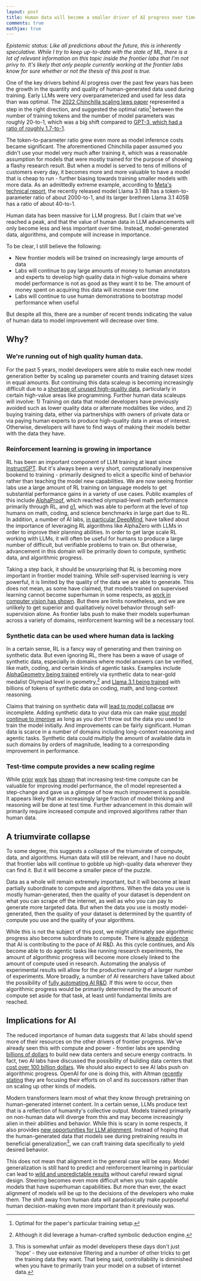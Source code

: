 ```yaml
---
layout: post
title: Human data will become a smaller driver of AI progress over time
comments: true
mathjax: true
---
```


*Epistemic status: Like all predictions about the future, this is inherently speculative. While I try to keep up-to-date with the state of ML, there is a lot of relevant information on this topic inside the frontier labs that I'm not privy to. It's likely that only people currently working at the frontier labs know for sure whether or not the thesis of this post is true.*

One of the key drivers behind AI progress over the past few years has been the growth in the quantity and quality of human-generated data used during training. Early LLMs were very overparameterized and used far less data than was optimal. The [2022 Chinchilla scaling laws paper](https://arxiv.org/abs/2203.15556) represented a step in the right direction, and suggested the optimal ratio[^1] between the number of training tokens and the number of model parameters was roughly 20-to-1, which was a big shift compared to [GPT-3, which had a ratio of roughly 1.7-to-1](https://arxiv.org/pdf/2005.14165).

The token-to-parameter ratio grew even more as model inference costs became significant. The aforementioned Chinchilla paper assumed you didn't use your model very much after training it, which was a reasonable assumption for models that were mostly trained for the purpose of showing a flashy research result. But when a model is served to tens of millions of customers every day, it becomes more and more valuable to have a model that is cheap to run \- further biasing towards training smaller models with more data. As an admittedly extreme example, according to [Meta's technical report](https://ai.meta.com/research/publications/the-llama-3-herd-of-models/), the recently released model Llama 3.1 8B has a token-to-parameter ratio of about 2000-to-1, and its larger brethren Llama 3.1 405B has a ratio of about 40-to-1.

Human data has been massive for LLM progress. But I claim that we've reached a peak, and that the value of human data in LLM advancements will only become less and less important over time. Instead, model-generated data, algorithms, and compute will increase in importance.

To be clear, I still believe the following:

- New frontier models will be trained on increasingly large amounts of data  
- Labs will continue to pay large amounts of money to human annotators and experts to develop high quality data in high-value domains where model performance is not as good as they want it to be. The amount of money spent on acquiring this data will increase over time  
- Labs will continue to use human demonstrations to bootstrap model performance when useful

But despite all this, there are a number of recent trends indicating the value of human data to model improvement will decrease over time.

## Why?

### We're running out of high quality human data. 
For the past 5 years, model developers were able to make each new model generation better by scaling up parameter counts and training dataset sizes in equal amounts. But continuing this data scaleup is becoming increasingly difficult due to a [shortage of unused high-quality data](https://www.bloomberg.com/news/articles/2024-11-13/openai-google-and-anthropic-are-struggling-to-build-more-advanced-ai?sref=qStSw5ze), particularly in certain high-value areas like programming. Further human data scaleups will involve: 1\) Training on data that model developers have previously avoided such as lower quality data or alternate modalities like video, and 2\) buying training data, either via partnerships with owners of private data or via paying human experts to produce high-quality data in areas of interest. Otherwise, developers will have to find ways of making their models better with the data they have.

### Reinforcement learning is growing in importance 
RL has been an important component of LLM training at least since [InstructGPT](https://arxiv.org/abs/2203.02155). But it's always been a very short, computationally inexpensive bookend to training \- primarily designed to elicit a specific kind of behavior rather than teaching the model new capabilities. We are now seeing frontier labs use a large amount of RL training on language models to get substantial performance gains in a variety of use cases. Public examples of this include [AlphaProof](https://deepmind.google/discover/blog/ai-solves-imo-problems-at-silver-medal-level/), which reached olympiad-level math performance primarily through RL, and [o1](https://openai.com/index/learning-to-reason-with-llms/), which was able to perform at the level of top humans on math, coding, and science benchmarks in large part due to RL. In addition, a number of AI labs, [in particular DeepMind](https://www.dwarkeshpatel.com/p/demis-hassabis), have talked about the importance of leveraging RL algorithms like AlphaZero with LLMs in order to improve their planning abilities. In order to get large scale RL working with LLMs, it will often be useful for humans to produce a large number of difficult, but verifiable problems to train on. But otherwise, advancement in this domain will be primarily down to compute, synthetic data, and algorithmic progress.

Taking a step back, it should be unsurprising that RL is becoming more important in frontier model training. While self-supervised learning is very powerful, it is limited by the quality of the data we are able to generate. This does not mean, as some have claimed, that models trained on supervised learning cannot become superhuman in some respects, as [work in computer vision has shown](https://arxiv.org/abs/1502.01852). But there are limits nonetheless, and we are unlikely to get superior and qualitatively novel behavior through self-supervision alone. As frontier labs push to make their models superhuman across a variety of domains, reinforcement learning will be a necessary tool.

### Synthetic data can be used where human data is lacking
In a certain sense, RL is a fancy way of generating and then training on synthetic data. But even ignoring RL, there has been a wave of usage of synthetic data, especially in domains where model answers can be verified, like math, coding, and certain kinds of agentic tasks. Examples include [AlphaGeometry being trained](https://deepmind.google/discover/blog/alphageometry-an-olympiad-level-ai-system-for-geometry/) entirely via synthetic data to near-gold medalist Olympiad level in geometry,[^2] and [Llama 3.1 being trained](https://scontent-bos5-1.xx.fbcdn.net/v/t39.2365-6/463020162_522238820565582_8192401983671993921_n.pdf?_nc_cat=108&ccb=1-7&_nc_sid=3c67a6&_nc_ohc=GTtSaS8zepoQ7kNvgHfeJHL&_nc_zt=14&_nc_ht=scontent-bos5-1.xx&_nc_gid=AKmumxcW6_wxf2C_3XmyGIp&oh=00_AYDREeIaP8IcnUe1FUwkZFm9gOXmoCFlPnM6lG0IIRpdFQ&oe=671A47D9) with billions of tokens of synthetic data on coding, math, and long-context reasoning.

Claims that training on synthetic data will [lead to model collapse](https://www.nature.com/articles/s41586-024-07566-y) are incomplete. Adding synthetic data to your data mix can make [your model continue to improve](https://arxiv.org/abs/2410.16713) as long as you don't throw out the data you used to train the model initially. And improvements can be fairly significant. Human data is scarce in a number of domains including long-context reasoning and agentic tasks. Synthetic data could multiply the amount of available data in such domains by orders of magnitude, leading to a corresponding improvement in performance.

### Test-time compute provides a new scaling regime
While [prior](https://arxiv.org/abs/2407.21787) [work](https://arxiv.org/pdf/2406.07394) [has](https://arxiv.org/abs/2408.06195) [shown](https://arxiv.org/pdf/2406.06592) that increasing test-time compute can be valuable for improving model performance, the o1 model represented a step-change and gave us a glimpse of how much improvement is possible. It appears likely that an increasingly large fraction of model thinking and reasoning will be done at test time. Further advancement in this domain will primarily require increased compute and improved algorithms rather than human data.

## A triumvirate collapse

To some degree, this suggests a collapse of the triumvirate of compute, data, and algorithms. Human data will still be relevant, and I have no doubt that frontier labs will continue to gobble up high-quality data wherever they can find it. But it will become a smaller piece of the puzzle. 

Data as a whole will remain extremely important, but it will become at least partially subordinate to compute and algorithms. When the data you use is mostly human-generated, then the quality of your dataset is dependent on what you can scrape off the internet, as well as who you can pay to generate more targeted data. But when the data you use is mostly model-generated, then the quality of your dataset is determined by the quantity of compute you use and the quality of your algorithms.

While this is not the subject of this post, we might ultimately see algorithmic progress also become subordinate to compute. There is [already](https://www.theinformation.com/articles/anthropic-says-its-chatbot-could-alter-its-hiring-plans?rc=qcqkcj) [evidence](https://finance.yahoo.com/news/over-25-google-code-now-151413292.html) that AI is contributing to the pace of AI R&D. As this cycle continues, and AIs become able to do agentic tasks like running research experiments, the amount of algorithmic progress will become more closely linked to the amount of compute used in research. Automating the analysis of experimental results will allow for the productive running of a larger number of experiments. More broadly, a number of AI researchers have talked about the possibility of [fully automating AI R&D](https://epochai.org/blog/interviewing-ai-researchers-on-automation-of-ai-rnd). If this were to occur, then algorithmic progress would be primarily determined by the amount of compute set aside for that task, at least until fundamental limits are reached.

## Implications for AI

The reduced importance of human data suggests that AI labs should spend more of their resources on the other drivers of frontier progress. We've already seen this with compute and power \- frontier labs are spending [billions of dollars](https://www.forbes.com/sites/emilsayegh/2024/09/30/the-billion-dollar-ai-gamble-data-centers-as-the-new-high-stakes-game/) to build new data centers and secure energy contracts. In fact, two AI labs have discussed the possibility of building data centers that [cost over 100 billion dollars](https://www.theinformation.com/articles/two-ai-developers-are-plotting-125-billion-supercomputers?rc=qcqkcj). We should also expect to see AI labs push on algorithmic progress. OpenAI for one is doing this, with Altman [recently stating](https://www.reddit.com/r/ChatGPT/comments/1ggixzy/comment/luq1716/) they are focusing their efforts on o1 and its successors rather than on scaling up other kinds of models.

Modern transformers learn most of what they know through pretraining on human-generated internet content. In a certain sense, LLMs produce text that is a reflection of humanity's collective output. Models trained primarily on non-human data will diverge from this and may become increasingly alien in their abilities and behavior. While this is scary in some respects, it also provides [new opportunities for LLM alignment](https://www.beren.io/2024-05-11-Alignment-in-the-Age-of-Synthetic-Data/). Instead of hoping that the human-generated data that models see during pretraining results in beneficial generalization[^3], we can craft training data specifically to yield desired behavior. 

This does not mean that alignment in the general case will be easy. Model generalization is still hard to predict and reinforcement learning in particular can lead to [wild and unpredictable results](https://deepmind.google/discover/blog/specification-gaming-the-flip-side-of-ai-ingenuity/) without careful reward signal design. Steering becomes even more difficult when you train capable models that have superhuman capabilities. But more than ever, the exact alignment of models will be up to the decisions of the developers who make them. The shift away from human data will paradoxically make purposeful human decision-making even more important than it previously was.

[^1]:  Optimal for the paper's particular training setup.

[^2]:  Although it did leverage a human-crafted symbolic deduction engine.

[^3]:  This is somewhat unfair as model developers these days don't just 'hope' \- they use extensive filtering and a number of other tricks to get the training data they want. That being said, controllability is diminished when you have to primarily train your model on a subset of internet data.

